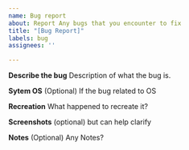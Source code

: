 ```yaml
---
name: Bug report
about: Report Any bugs that you encounter to fix
title: "[Bug Report]"
labels: bug
assignees: ''

---
```


**Describe the bug**
Description of what the bug is.

**Sytem OS**
(Optional) If the bug related to OS

**Recreation**
What happened to recreate it?

**Screenshots**
(optional) but can help clarify

**Notes**
(Optional) Any Notes?

